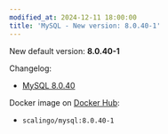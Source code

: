 ```yaml
---
modified_at: 2024-12-11 18:00:00
title: 'MySQL - New version: 8.0.40-1'
---
```


New default version: **8.0.40-1**

Changelog:

* [MySQL 8.0.40](https://dev.mysql.com/doc/relnotes/mysql/8.0/en/news-8-0-40.html)

Docker image on [Docker Hub](https://hub.docker.com/r/scalingo/mysql):

* `scalingo/mysql:8.0.40-1`
